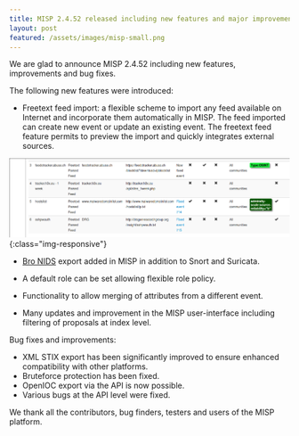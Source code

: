 ```yaml
---
title: MISP 2.4.52 released including new features and major improvements
layout: post
featured: /assets/images/misp-small.png
---
```


We are glad to announce MISP 2.4.52 including new features, improvements and bug fixes.

The following new features were introduced:

 - Freetext feed import: a flexible scheme to import any feed available on Internet and incorporate them automatically in MISP. The feed imported can create new event or update an existing event. The freetext feed feature permits to preview the import and quickly integrates external sources.

![External feed in MISP - an example of external feed configured](/assets/images/misp/freetext-feed.png){:class="img-responsive"}

 - [Bro NIDS](https://www.bro.org/) export added in MISP in addition to Snort and Suricata.

 - A default role can be set allowing flexible role policy.

 - Functionality to allow merging of attributes from a different event.

 - Many updates and improvement in the MISP user-interface including filtering of proposals at index level.

Bug fixes and improvements:

 - XML STIX export has been significantly improved to ensure enhanced compatibility with other platforms.
 - Bruteforce protection has been fixed.
 - OpenIOC export via the API is now possible.
 - Various bugs at the API level were fixed.

We thank all the contributors, bug finders, testers and users of the MISP platform.

